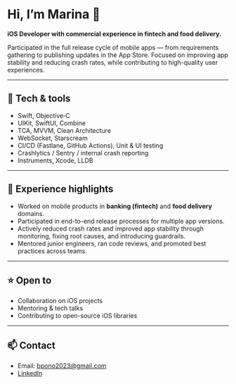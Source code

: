 # Hi, I’m Marina 👋

**iOS Developer with commercial experience in fintech and food delivery.**

Participated in the full release cycle of mobile apps — from requirements gathering to publishing updates in the App Store. Focused on improving app stability and reducing crash rates, while contributing to high-quality user experiences.

---

## 🔧 Tech & tools

* Swift, Objective‑C
* UIKit, SwiftUI, Combine
* TCA, MVVM, Clean Architecture
* WebSocket, Starscream 
* CI/CD (Fastlane, GitHub Actions), Unit & UI testing
* Crashlytics / Sentry / internal crash reporting
* Instruments, Xcode, LLDB

---

## 💼 Experience highlights

* Worked on mobile products in **banking (fintech)** and **food delivery** domains.
* Participated in end-to-end release processes for multiple app versions.
* Actively reduced crash rates and improved app stability through monitoring, fixing root causes, and introducing guardrails.
* Mentored junior engineers, ran code reviews, and promoted best practices across teams.

---

## ⭐ Open to

* Collaboration on iOS projects
* Mentoring & tech talks
* Contributing to open-source iOS libraries

---

## 📫 Contact

* Email: bpono2023@gmail.com
* [LinkedIn](https://www.linkedin.com/in/marina-iudina-0ba39a360/)
